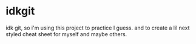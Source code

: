 # idkgit
idk git, so i'm using this project to practice I guess. and to create a lil next styled cheat sheet for myself and maybe others.
